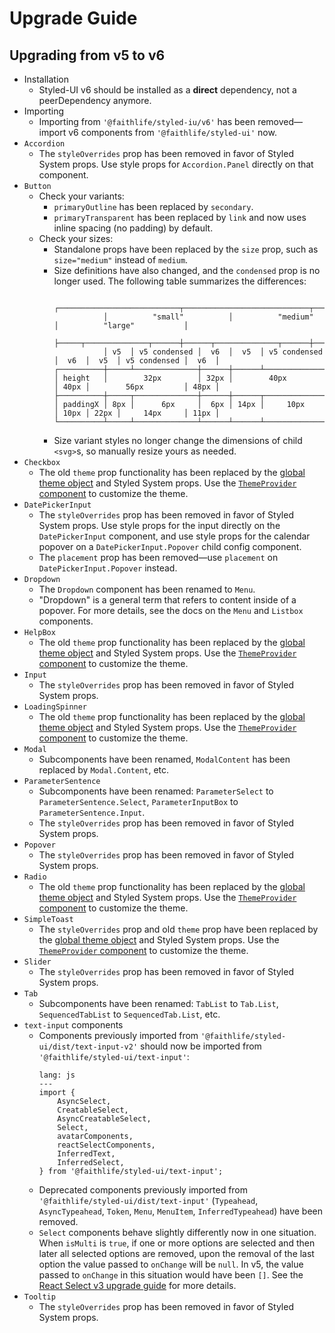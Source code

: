 # Upgrade Guide

## Upgrading from v5 to v6

- Installation
  - Styled-UI v6 should be installed as a **direct** dependency, not a peerDependency anymore.
- Importing
  - Importing from `'@faithlife/styled-iu/v6'` has been removed—import v6 components from `'@faithlife/styled-ui'` now.
- `Accordion`
  - The `styleOverrides` prop has been removed in favor of Styled System props. Use style props for `Accordion.Panel` directly on that component.
- `Button`
  - Check your variants:
    - `primaryOutline` has been replaced by `secondary`.
    - `primaryTransparent` has been replaced by `link` and now uses inline spacing (no padding) by default.
  - Check your sizes:
    - Standalone props have been replaced by the `size` prop, such as `size="medium"` instead of `medium`.
    - Size definitions have also changed, and the `condensed` prop is no longer used. The following table summarizes the differences:
      ```
                 ┌───────────────────────────┬────────────────────────────┬────────────────────────────┐
                 │          "small"          │          "medium"          │          "large"           │
                 ├─────┬──────────────┬──────┼──────┬──────────────┬──────┼──────┬──────────────┬──────┤
                 │ v5  │ v5 condensed │  v6  │  v5  │ v5 condensed │  v6  │  v5  │ v5 condensed │  v6  │
      ┌──────────┼─────┴──────────────┼──────┼──────┴──────────────┼──────┼──────┴──────────────┼──────┤
      │ height   │        32px        │ 32px │        40px         │ 40px │        56px         │ 48px │
      ├──────────┼─────┬──────────────┼──────┼──────┬──────────────┼──────┼──────┬──────────────┼──────┤
      │ paddingX │ 8px │      6px     │  6px │ 14px │     10px     │ 10px │ 22px │     14px     │ 11px │
      └──────────┴─────┴──────────────┴──────┴──────┴──────────────┴──────┴──────┴──────────────┴──────┘
      ```
    - Size variant styles no longer change the dimensions of child `<svg>`s, so manually resize yours as needed.
- `Checkbox`
  - The old `theme` prop functionality has been replaced by the [global theme object](https://faithlife.github.io/styled-ui/#/theme/usage) and Styled System props. Use the [`ThemeProvider` component](https://faithlife.github.io/styled-ui/#/theme/customization) to customize the theme.
- `DatePickerInput`
  - The `styleOverrides` prop has been removed in favor of Styled System props. Use style props for the input directly on the `DatePickerInput` component, and use style props for the calendar popover on a `DatePickerInput.Popover` child config component.
  - The `placement` prop has been removed—use `placement` on `DatePickerInput.Popover` instead.
- `Dropdown`
  - The `Dropdown` component has been renamed to `Menu`.
  - "Dropdown" is a general term that refers to content inside of a popover. For more details, see the docs on the `Menu` and `Listbox` components.
- `HelpBox`
  - The old `theme` prop functionality has been replaced by the [global theme object](https://faithlife.github.io/styled-ui/#/theme/usage) and Styled System props. Use the [`ThemeProvider` component](https://faithlife.github.io/styled-ui/#/theme/customization) to customize the theme.
- `Input`
  - The `styleOverrides` prop has been removed in favor of Styled System props.
- `LoadingSpinner`
  - The old `theme` prop functionality has been replaced by the [global theme object](https://faithlife.github.io/styled-ui/#/theme/usage) and Styled System props. Use the [`ThemeProvider` component](https://faithlife.github.io/styled-ui/#/theme/customization) to customize the theme.
- `Modal`
  - Subcomponents have been renamed, `ModalContent` has been replaced by `Modal.Content`, etc.
- `ParameterSentence`
  - Subcomponents have been renamed: `ParameterSelect` to `ParameterSentence.Select`, `ParameterInputBox` to `ParameterSentence.Input`.
  - The `styleOverrides` prop has been removed in favor of Styled System props.
- `Popover`
  - The `styleOverrides` prop has been removed in favor of Styled System props.
- `Radio`
  - The old `theme` prop functionality has been replaced by the [global theme object](https://faithlife.github.io/styled-ui/#/theme/usage) and Styled System props. Use the [`ThemeProvider` component](https://faithlife.github.io/styled-ui/#/theme/customization) to customize the theme.
- `SimpleToast`
  - The `styleOverrides` prop and old `theme` prop have been replaced by the [global theme object](https://faithlife.github.io/styled-ui/#/theme/usage) and Styled System props. Use the [`ThemeProvider` component](https://faithlife.github.io/styled-ui/#/theme/customization) to customize the theme.
- `Slider`
  - The `styleOverrides` prop has been removed in favor of Styled System props.
- `Tab`
  - Subcomponents have been renamed: `TabList` to `Tab.List`, `SequencedTabList` to `SequencedTab.List`, etc.
- `text-input` components
  - Components previously imported from `'@faithlife/styled-ui/dist/text-input-v2'` should now be imported from `'@faithlife/styled-ui/text-input'`:
    ```code
    lang: js
    ---
    import {
    	AsyncSelect,
    	CreatableSelect,
    	AsyncCreatableSelect,
    	Select,
    	avatarComponents,
    	reactSelectComponents,
    	InferredText,
    	InferredSelect,
    } from '@faithlife/styled-ui/text-input';
    ```
  - Deprecated components previously imported from `'@faithlife/styled-ui/dist/text-input'` (`Typeahead`, `AsyncTypeahead`, `Token`, `Menu`, `MenuItem`, `InferredTypeahead`) have been removed.
  - `Select` components behave slightly differently now in one situation. When `isMulti` is `true`, if one or more options are selected and then later all selected options are removed, upon the removal of the last option the value passed to `onChange` will be `null`. In v5, the value passed to `onChange` in this situation would have been `[]`. See the [React Select v3 upgrade guide](https://github.com/JedWatson/react-select/issues/3585) for more details.
- `Tooltip`
  - The `styleOverrides` prop has been removed in favor of Styled System props.

